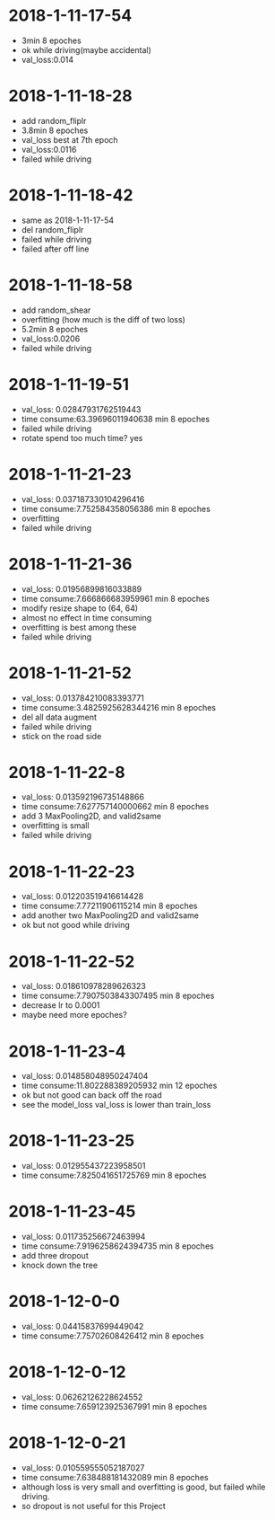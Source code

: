 # 2018-1-11-17-54
- 3min 8 epoches
- ok while driving(maybe accidental)
- val_loss:0.014
# 2018-1-11-18-28
- add random_fliplr
- 3.8min 8 epoches
- val_loss best at 7th epoch
- val_loss:0.0116
- failed while driving
# 2018-1-11-18-42
- same as 2018-1-11-17-54
- del random_fliplr
- failed while driving
- failed after off line
# 2018-1-11-18-58
- add random_shear
- overfitting (how much is the diff of two loss)
- 5.2min 8 epoches
- val_loss:0.0206
- failed while driving
# 2018-1-11-19-51
- val_loss: 0.02847931762519443
- time consume:63.39696011940638 min 8 epoches
- failed while driving
- rotate spend too much time? yes
# 2018-1-11-21-23
- val_loss: 0.037187330104296416
- time consume:7.752584358056386 min 8 epoches
- overfitting
- failed while driving
# 2018-1-11-21-36
- val_loss: 0.01956899816033889
- time consume:7.666866683959961 min 8 epoches
- modify resize shape to (64, 64)
- almost no effect in time consuming
- overfitting is best among these
- failed while driving
# 2018-1-11-21-52
- val_loss: 0.013784210083393771
- time consume:3.4825925628344216 min 8 epoches
- del all data augment
- failed while driving
- stick on the road side
# 2018-1-11-22-8
- val_loss: 0.013592196735148866
- time consume:7.627757140000662 min 8 epoches
- add 3 MaxPooling2D, and valid2same
- overfitting is small
- failed while driving
# 2018-1-11-22-23
- val_loss: 0.012203519416614428
- time consume:7.77211906115214 min 8 epoches
- add another two MaxPooling2D and valid2same
- ok but not good while driving
# 2018-1-11-22-52
- val_loss: 0.018610978289626323
- time consume:7.7907503843307495 min 8 epoches
- decrease lr to 0.0001
- maybe need more epoches?
# 2018-1-11-23-4
- val_loss: 0.014858048950247404
- time consume:11.802288389205932 min 12 epoches
- ok but not good can back off the road
- see the model_loss val_loss is lower than train_loss
# 2018-1-11-23-25
- val_loss: 0.012955437223958501
- time consume:7.825041651725769 min 8 epoches
# 2018-1-11-23-45
- val_loss: 0.011735256672463994
- time consume:7.9196258624394735 min 8 epoches
- add three dropout
- knock down the tree
# 2018-1-12-0-0
- val_loss: 0.04415837699449042
- time consume:7.75702608426412 min 8 epoches
# 2018-1-12-0-12
- val_loss: 0.06262126228624552
- time consume:7.659123925367991 min 8 epoches
# 2018-1-12-0-21
- val_loss: 0.010559555052187027
- time consume:7.638488181432089 min 8 epoches
- although loss is very small and overfitting is good, but failed while driving.
- so dropout is not useful for this Project
